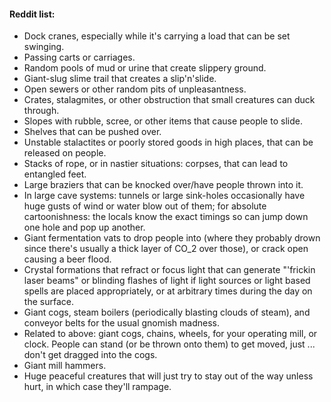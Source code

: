 
#### Reddit list:
- Dock cranes, especially while it's carrying a load that can be set swinging.
- Passing carts or carriages.
- Random pools of mud or urine that create slippery ground.
- Giant-slug slime trail that creates a slip'n'slide.
- Open sewers or other random pits of unpleasantness.  
- Crates, stalagmites, or other obstruction that small creatures can duck through.
- Slopes with rubble, scree, or other items that cause people to slide.
- Shelves that can be pushed over.
- Unstable stalactites or poorly stored goods in high places, that can be released on people.
- Stacks of rope, or in nastier situations: corpses, that can lead to entangled feet.
- Large braziers that can be knocked over/have people thrown into it.
- In large cave systems: tunnels or large sink-holes occasionally have huge gusts of wind or water blow out of them; for absolute cartoonishness: the locals know the exact timings so can jump down one hole and pop up another.
- Giant fermentation vats to drop people into (where they probably drown since there's usually a thick layer of CO_2 over those), or crack open causing a beer flood.
- Crystal formations that refract or focus light that can generate "'frickin laser beams" or blinding flashes of light if light sources or light based spells are placed appropriately, or at arbitrary times during the day on the surface.
- Giant cogs, steam boilers (periodically blasting clouds of steam), and conveyor belts for the usual gnomish madness.
- Related to above: giant cogs, chains, wheels, for your operating mill, or clock. People can stand (or be thrown onto them) to get moved, just ... don't get dragged into the cogs.
- Giant mill hammers.
- Huge peaceful creatures that will just try to stay out of the way unless hurt, in which case they'll rampage.